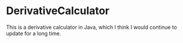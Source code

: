# DerivativeCalculator
This is a derivative calculator in Java, which I think I would continue to update for a long time.
